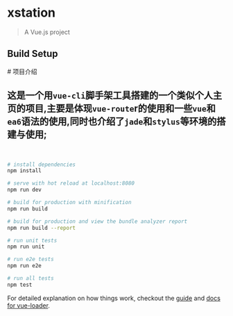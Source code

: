 # xstation

> A Vue.js project

## Build Setup

# 项目介绍
## 这是一个用`vue-cli`脚手架工具搭建的一个类似个人主页的项目,主要是体现`vue-route`r的使用和一些`vue`和`ea6`语法的使用,同时也介绍了`jade`和`stylus`等环境的搭建与使用;
 
``` bash
# install dependencies
npm install

# serve with hot reload at localhost:8080
npm run dev

# build for production with minification
npm run build

# build for production and view the bundle analyzer report
npm run build --report

# run unit tests
npm run unit

# run e2e tests
npm run e2e

# run all tests
npm test
```

For detailed explanation on how things work, checkout the [guide](http://vuejs-templates.github.io/webpack/) and [docs for vue-loader](http://vuejs.github.io/vue-loader).
